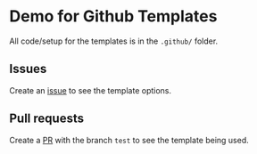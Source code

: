 # Demo for Github Templates
All code/setup for the templates is in the `.github/` folder.

## Issues
Create an [issue](https://github.com/claesgill/github_templates/issues) to see the template options.

## Pull requests
Create a [PR](https://github.com/claesgill/github_templates/pulls) with the branch `test` to see the template being used.